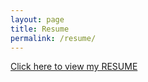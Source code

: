 ```yaml
---
layout: page
title: Resume
permalink: /resume/
---
```




[Click here to view my RESUME](https://github.com/ibrahimAlii/ibrahimalii.github.io/blob/master/resume-ibrahim.pdf)
